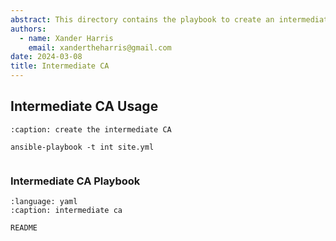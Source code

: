 ```yaml
---
abstract: This directory contains the playbook to create an intermediate CA.
authors:
  - name: Xander Harris
    email: xandertheharris@gmail.com
date: 2024-03-08
title: Intermediate CA
---
```


## Intermediate CA Usage

```{code-block} shell
:caption: create the intermediate CA

ansible-playbook -t int site.yml
```

```{index} ca; intermediate

```

### Intermediate CA Playbook

```{literalinclude} /roles/ca/tasks/main.yml
:language: yaml
:caption: intermediate ca
```

```{toctree}
README
```
